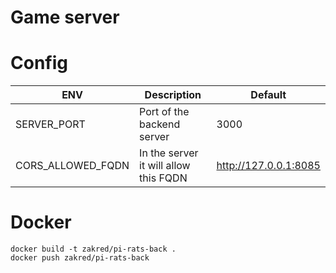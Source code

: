 # Game server

# Config

| ENV               | Description                           | Default               |
| ----------------- | ------------------------------------- | --------------------- |
| SERVER_PORT       | Port of the backend server            | 3000                  |
| CORS_ALLOWED_FQDN | In the server it will allow this FQDN | http://127.0.0.1:8085 |

# Docker

```shell
docker build -t zakred/pi-rats-back .
docker push zakred/pi-rats-back
```
